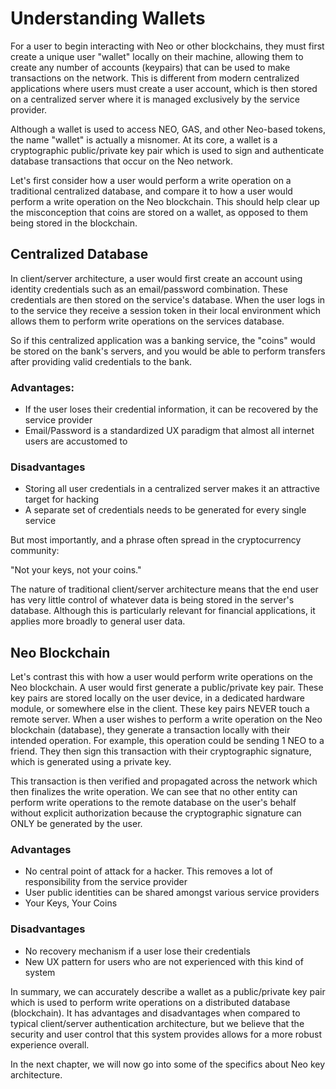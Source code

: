 
# Understanding Wallets
For a user to begin interacting with Neo or other blockchains, they must first create a unique user "wallet" locally on their machine, allowing them to create any number of accounts (keypairs) that can be used to make transactions on the network. This is different from modern centralized applications where users must create a user account, which is then stored on a centralized server where it is managed exclusively by the service provider. 

Although a wallet is used to access NEO, GAS, and other Neo-based tokens, the name "wallet" is actually a misnomer. At its core, a wallet is a cryptographic public/private key pair which is used to sign and authenticate database transactions that occur on the Neo network.

Let's first consider how a user would perform a write operation on a traditional centralized database, and compare it to how a user would perform a write operation on the Neo blockchain. This should help clear up the misconception that coins are stored on a wallet, as opposed to them being stored in the blockchain.

## Centralized Database
In client/server architecture, a user would first create an account using identity credentials such as an email/password combination. These credentials are then stored on the service's database. When the user logs in to the service they receive a session token in their local environment which allows them to perform write operations on the services database.

So if this centralized application was a banking service, the "coins" would be stored on the bank's servers, and you would be able to perform transfers after providing valid credentials to the bank.


### Advantages:
* If the user loses their credential information, it can be recovered by the service provider
* Email/Password is a standardized UX paradigm that almost all internet users are accustomed to

### Disadvantages
* Storing all user credentials in a centralized server makes it an attractive target for hacking
* A separate set of credentials needs to be generated for every single service

But most importantly, and a phrase often spread in the cryptocurrency community:

"Not your keys, not your coins."

The nature of traditional client/server architecture means that the end user has very little control of whatever data is being stored in the server's database. Although this is particularly relevant for financial applications, it applies more broadly to general user data.


## Neo Blockchain
Let's contrast this with how a user would perform write operations on the Neo blockchain. A user would first generate a public/private key pair. These key pairs are stored locally on the user device, in a dedicated hardware module, or somewhere else in the client. These key pairs NEVER touch a remote server. When a user wishes to perform a write operation on the Neo blockchain (database), they generate a transaction locally with their intended operation. For example, this operation could be sending 1 NEO to a friend. They then sign this transaction with their cryptographic signature, which is generated using a private key.

This transaction is then verified and propagated across the network which then finalizes the write operation. We can see that no other entity can perform write operations to the remote database on the user's behalf without explicit authorization because the cryptographic signature can ONLY be generated by the user.

### Advantages
* No central point of attack for a hacker. This removes a lot of responsibility from the service provider
* User public identities can be shared amongst various service providers
* Your Keys, Your Coins

### Disadvantages
* No recovery mechanism if a user lose their credentials
* New UX pattern for users who are not experienced with this kind of system


In summary, we can accurately describe a wallet as a public/private key pair which is used to perform write operations on a distributed database (blockchain). It has advantages and disadvantages when compared to typical client/server authentication architecture, but we believe that the security and user control that this system provides allows for a more robust experience overall.

In the next chapter, we will now go into some of the specifics about Neo key architecture.
